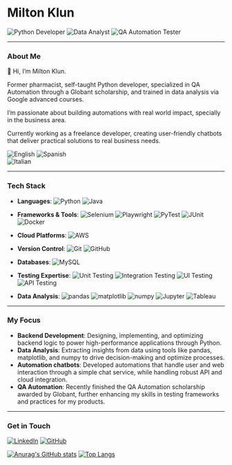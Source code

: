 # Milton Klun

![Python Developer](https://img.shields.io/badge/Python%20Developer-F44336?style=for-the-badge&logo=python&logoColor=white)  <!-- Red -->
![Data Analyst](https://img.shields.io/badge/Data%20Analyst-4CAF50?style=for-the-badge&logo=data-analytics&logoColor=white)  <!-- Green -->
![QA Automation Tester](https://img.shields.io/badge/QA%20Automation%20Tester-2196F3?style=for-the-badge&logo=robot&logoColor=white)  <!-- Blue -->

---

### About Me

👋 Hi, I’m Milton Klun.

Former pharmacist, self-taught Python developer, specialized in QA Automation through a Globant scholarship, and trained in data analysis via Google advanced courses. 

I’m passionate about building automations with real world impact, specially in the business area. 

Currently working as a freelance developer, creating user-friendly chatbots that deliver practical solutions to real business needs.

![English](https://img.shields.io/badge/English%20(B2–C1)-D32F2F?style=for-the-badge&logo=united-kingdom&logoColor=white) <!-- Red --> 
![Spanish](https://img.shields.io/badge/Spanish%20(Native)-1976D2?style=for-the-badge&logo=spain&logoColor=white) <!-- Blue -->       
![Italian](https://img.shields.io/badge/Italian%20(A2)-388E3C?style=for-the-badge&logo=italy&logoColor=white) <!-- Green --> 

---

### Tech Stack

- **Languages**: 
![Python](https://img.shields.io/badge/Python-2196F3?style=for-the-badge&logo=python&logoColor=white)  <!-- Blue -->
![Java](https://img.shields.io/badge/Java-2196F3?style=for-the-badge&logo=java&logoColor=white)  <!-- Blue -->

- **Frameworks & Tools**: 
![Selenium](https://img.shields.io/badge/Selenium-43B02A?style=for-the-badge&logo=selenium&logoColor=white)  <!-- Green -->
![Playwright](https://img.shields.io/badge/Playwright-43B02A?style=for-the-badge&logo=playwright&logoColor=white)  <!-- Green -->
![PyTest](https://img.shields.io/badge/PyTest-43B02A?style=for-the-badge&logo=pytest&logoColor=white)  <!-- Green -->
![JUnit](https://img.shields.io/badge/JUnit-43B02A?style=for-the-badge&logo=junit5&logoColor=white)  <!-- Green -->
![Docker](https://img.shields.io/badge/Docker-43B02A?style=for-the-badge&logo=docker&logoColor=white)  <!-- Green -->

- **Cloud Platforms**: 
![AWS](https://img.shields.io/badge/AWS-F44336?style=for-the-badge&logo=amazon-aws&logoColor=white)  <!-- Red -->

- **Version Control**: 
![Git](https://img.shields.io/badge/Git-181717?style=for-the-badge&logo=git&logoColor=white)  <!-- Dark color -->
![GitHub](https://img.shields.io/badge/GitHub-181717?style=for-the-badge&logo=github&logoColor=white)  <!-- Dark color -->

- **Databases**: 
![MySQL](https://img.shields.io/badge/MySQL-FF4C4C?style=for-the-badge&logo=mysql&logoColor=white)  <!-- Balanced Red -->

- **Testing Expertise**: 
![Unit Testing](https://img.shields.io/badge/Unit_Testing-50C878?style=for-the-badge&logo=testing-library&logoColor=white)  <!-- Emerald Green -->
![Integration Testing](https://img.shields.io/badge/Integration_Testing-50C878?style=for-the-badge&logo=testing-library&logoColor=white)  <!-- Emerald Green -->
![UI Testing](https://img.shields.io/badge/UI_Testing-50C878?style=for-the-badge&logo=react&logoColor=white)  <!-- Emerald Green -->
![API Testing](https://img.shields.io/badge/API_Testing-50C878?style=for-the-badge&logo=spring&logoColor=white)  <!-- Emerald Green -->

- **Data Analysis**: 
![pandas](https://img.shields.io/badge/pandas-150458?style=for-the-badge&logo=pandas&logoColor=white)  <!-- Pandas Color -->
![matplotlib](https://img.shields.io/badge/matplotlib-150458?style=for-the-badge&logo=python&logoColor=white)  <!-- Pandas Color -->
![numpy](https://img.shields.io/badge/numpy-150458?style=for-the-badge&logo=numpy&logoColor=white)  <!-- Pandas Color -->
![Jupyter](https://img.shields.io/badge/Jupyter-150458?style=for-the-badge&logo=jupyter&logoColor=white)  <!-- Pandas Color -->
![Tableau](https://img.shields.io/badge/Tableau-150458?style=for-the-badge&logo=tableau&logoColor=white)  <!-- Pandas Color -->

---

### My Focus

- **Backend Development**: Designing, implementing, and optimizing backend logic to power high-performance applications through Python.
- **Data Analysis**: Extracting insights from data using tools like pandas, matplotlib, and numpy to drive decision-making and optimize processes.
- **Automation chatbots**: Developed automations that handle user and web interaction through a simple chat service, while handling robust API and cloud integration.
- **QA Automation**: Recently finished the QA Automation scholarship awarded by Globant, further enhancing my skills in testing frameworks and practices for my products.

---

### Get in Touch

[![LinkedIn](https://img.shields.io/badge/LinkedIn-blue?style=for-the-badge&logo=linkedin)](https://www.linkedin.com/in/milton-klun/)
[![GitHub](https://img.shields.io/badge/GitHub-MiltonKlun-181717?style=for-the-badge&logo=github)](https://github.com/MiltonKlun)


[![Anurag's GitHub stats](https://github-readme-stats.vercel.app/api?username=MiltonKlun&show_icons=true&theme=dark)](https://github.com/anuraghazra/github-readme-stats)
[![Top Langs](https://github-readme-stats.vercel.app/api/top-langs/?username=MiltonKlun&layout=compact&theme=dark)](https://github.com/anuraghazra/github-readme-stats)
